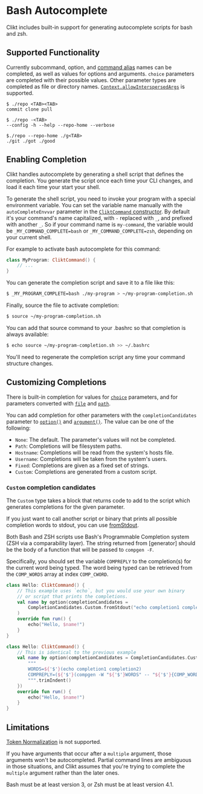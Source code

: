 # Bash Autocomplete

Clikt includes built-in support for generating autocomplete scripts for bash and zsh.

## Supported Functionality

Currently subcommand, option, and [command alias][command-aliases] names can be completed, as well as
values for options and arguments. `choice` parameters are completed with their possible values.
Other parameter types are completed as file or directory names.
[`Context.allowInterspersedArgs`][allowInterspersedArgs] is supported.

```text tab="Example"
$ ./repo <TAB><TAB>
commit clone pull

$ ./repo -<TAB>
--config -h --help --repo-home --verbose

$./repo --repo-home ./g<TAB>
./git ./got ./good
```

## Enabling Completion

Clikt handles autocomplete by generating a shell script that defines the completion. You generate
the script once each time your CLI changes, and load it each time your start your shell.

To generate the shell script, you need to invoke your program with a special environment variable.
You can set the variable name manually with the `autoCompleteEnvvar` parameter in the
[`CliktCommand` constructor][CliktCommand]. By default it's your command's name capitalized,
with `-` replaced with `_`, and prefixed with another `_`.
So if your command name is `my-command`, the variable would be `_MY_COMMAND_COMPLETE=bash`
or `_MY_COMMAND_COMPLETE=zsh`, depending on your current shell.

For example to activate bash autocomplete for this command:

```kotlin
class MyProgram: CliktCommand() {
    // ...
}
```

You can generate the completion script and save it to a file like this:

```bash
$ _MY_PROGRAM_COMPLETE=bash ./my-program > ~/my-program-completion.sh
```

Finally, source the file to activate completion:

```bash
$ source ~/my-program-completion.sh
```

You can add that source command to your .bashrc so that completion is always available:

```bash
$ echo source ~/my-program-completion.sh >> ~/.bashrc
```

You'll need to regenerate the completion script any time your command structure changes.

## Customizing Completions

There is built-in completion for values for [`choice`][choice] parameters,
and for parameters converted with [`file`][file] and [`path`][path].

You can add completion for other parameters with the `completionCandidates` parameter to
[`option()`][option] and [`argument()`][argument]. The value can be one of the following:

- `None`: The default. The parameter's values will not be completed.
- `Path`: Completions will be filesystem paths.
- `Hostname`: Completions will be read from the system's hosts file.
- `Username`: Completions will be taken from the system's users.
- `Fixed`: Completions are given as a fixed set of strings.
- `Custom`: Completions are generated from a custom script.

### `Custom` completion candidates

The `Custom` type takes a block that returns code to add to the script which generates completions
for the given parameter.

If you just want to call another script or binary that prints all possible completion words to
stdout, you can use [fromStdout].

Both Bash and ZSH scripts use Bash's Programmable Completion system (ZSH via a comparability layer).
The string returned from [generator] should be the body of a function that will be passed to
`compgen -F`.

Specifically, you should set the variable `COMPREPLY` to the completion(s) for the current word
being typed. The word being typed can be retrieved from the `COMP_WORDS` array at index
`COMP_CWORD`.

```kotlin tab="Example with fromStdout"
class Hello: CliktCommand() {
    // This example uses `echo`, but you would use your own binary
    // or script that prints the completions.
    val name by option(completionCandidates =
        CompletionCandidates.Custom.fromStdout("echo completion1 completion2")
    )
    override fun run() {
        echo("Hello, $name!")
    }
}
```

```kotlin tab="Example with full script"
class Hello: CliktCommand() {
    // This is identical to the previous example
    val name by option(completionCandidates = CompletionCandidates.Custom {
        """
        WORDS=${'$'}(echo completion1 completion2)
        COMPREPLY=(${'$'}(compgen -W "${'$'}WORDS" -- "${'$'}{COMP_WORDS[${'$'}COMP_CWORD]}"))
        """.trimIndent()
    })
    override fun run() {
        echo("Hello, $name!")
    }
}
```

## Limitations

[Token Normalization][token-normalization] is not supported.

If you have arguments that occur after a `multiple` argument, those arguments won't be
autocompleted. Partial command lines are ambiguous in those situations, and Clikt assumes that
you're trying to complete the `multiple` argument rather than the later ones.

Bash must be at least version 3, or Zsh must be at least version 4.1.


[allowInterspersedArgs]: api/clikt/com.github.ajalt.clikt.core/-context/allow-interspersed-args.md
[argument]:              api/clikt/com.github.ajalt.clikt.parameters.arguments/argument.md
[choice]:                api/clikt/com.github.ajalt.clikt.parameters.types/choice.md
[CliktCommand]:          api/clikt/com.github.ajalt.clikt.core/-clikt-command/index.md
[command-aliases]:       advanced.md#command-aliases
[file]:                  api/clikt/com.github.ajalt.clikt.parameters.types/file.md
[fromStdout]:            api/clikt/com.github.ajalt.clikt.completion/-completion-candidates/-custom/from-stdout/
[option]:                api/clikt/com.github.ajalt.clikt.parameters.options/option.md
[path]:                  api/clikt/com.github.ajalt.clikt.parameters.types/path.md
[token-normalization]:   advanced.md#token-normalization
